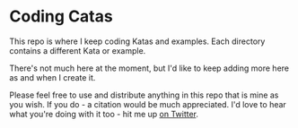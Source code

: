 # Coding Catas

This repo is where I keep coding Katas and examples. Each directory contains a different Kata or example.

There's not much here at the moment, but I'd like to keep adding more here as and when I create it.

Please feel free to use and distribute anything in this repo that is mine as you wish. If you do - a citation would be much appreciated. I'd love to hear what you're doing with it too - hit me up [on Twitter](https://mobile.twitter.com/RankineSimon).
